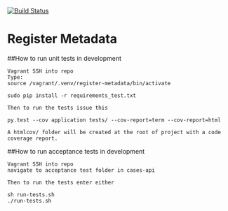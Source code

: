 [![Build Status](https://travis-ci.org/LandRegistry/register-metadata.svg?branch=master)](https://travis-ci.org/LandRegistry/register-metadata)
# Register Metadata

##How to run unit tests in development

```
Vagrant SSH into repo
Type:
source /vagrant/.venv/register-metadata/bin/activate

sudo pip install -r requirements_test.txt

Then to run the tests issue this

py.test --cov application tests/ --cov-report=term --cov-report=html

A htmlcov/ folder will be created at the root of project with a code coverage report.
```

##How to run acceptance tests in development

```
Vagrant SSH into repo
navigate to acceptance test folder in cases-api

Then to run the tests enter either

sh run-tests.sh
./run-tests.sh
```